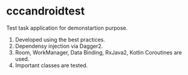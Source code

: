 # cccandroidtest
Test task application for demonstartion purpose.

1. Developed using the best practices.
2. Dependensy injection via Dagger2.
3. Room, WorkManager, Data Binding, RxJava2, Kotlin Coroutines are used.
4. Important classes are tested.

